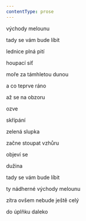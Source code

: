 ```yaml
---
contentType: prose
---
```


<section>

východy melounu

tady se vám bude líbit

lednice plná pití

houpací síť

moře za támhletou dunou

a co teprve ráno

až se na obzoru

ozve

skřípání

zelená slupka

začne stoupat vzhůru

objeví se

dužina

tady se vám bude líbit

ty nádherné východy melounu

zítra ovšem nebude ještě celý

do úplňku daleko

</section>
